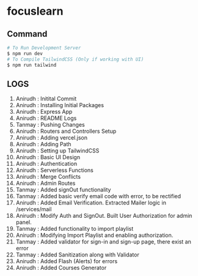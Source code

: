 # focuslearn






## Command

```bash
# To Run Development Server
$ npm run dev
# To Compile TailwindCSS (Only if working with UI)
$ npm run tailwind
```

## LOGS

01. Anirudh : Initital Commit
02. Anirudh : Installing Initial Packages
03. Anirudh : Express App
04. Anirudh : README Logs
05. Tanmay  : Pushing Changes
06. Anirudh : Routers and Controllers Setup
07. Anirudh : Adding vercel.json
08. Anirudh : Adding Path
09. Anirudh : Setting up TailwindCSS
10. Anirudh : Basic UI Design
11. Anirudh : Authentication
12. Anirudh : Serverless Functions
13. Anirudh : Merge Conflicts
14. Anirudh : Admin Routes
15. Tanmay  : Added signOut functionality
16. Tanmay  : Added basic verify email code with error, to be rectified
17. Anirudh : Added Email Verification. Extracted Mailer logic in /services/mail
18. Anirudh : Modify Auth and SignOut. Built User Authorization for admin panel.
19. Tanmay  : Added functionality to import playlist
20. Anirudh : Modifying Import Playlist and enabling authorization.
21. Tanmay  : Added validator for sign-in and sign-up page, there exist an error
22. Tanmay  : Added Sanitization along with Validator
23. Anirudh : Added Flash (Alerts) for errors
24. Anirudh : Added Courses Generator